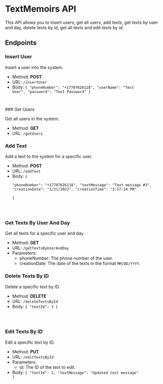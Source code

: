 # TextMemoirs API

This API allows you to insert users, get all users, add texts, get texts by user and day, delete texts by id, get all texts and edit texts by id.

## Endpoints

### Insert User

Insert a user into the system.

-   Method: **POST**
-   URL: `/insertUser`
-   Body:
<code>{
    "phoneNumber": "+17707626118",
    "userName": "Test User",
    "password": "Test Password"
}
</code>
### Get Users

Get all users in the system.

-   Method: **GET**
-   URL: `/getUsers`

### Add Text

Add a text to the system for a specific user.

-   Method: **POST**
-   URL: `/addText`
-   Body:
<code>{  
"phoneNumber":  "+17707626118",  "textMessage":  "Text message #3",  "creationDate":  "1/21/2023",  "creationTime":  "2:57:14 PM"  
}
</code>

### Get Texts By User And Day

Get all texts for a specific user and day.

-   Method: **GET**
-   URL: `/getTextsByUserAndDay`
-   Parameters:
    -   phoneNumber: The phone number of the user.
    -   creationDate: The date of the texts in the format `MM/DD/YYYY`.

### Delete Texts By ID

Delete a specific text by ID.

-   Method: **DELETE**
-   URL: `/deleteTextsById`
-  Body:
<code>{
	"textId":  3
}
</code>

 
### Edit Texts By ID

Edit a specific text by ID.

-   Method: **PUT**
-   URL: `/editTextsById`
-   Parameters:
    -   id: The ID of the text to edit.
-   Body:
<code>{
"textId":  2,
"textMessage":  "Updated text message"
}
</code>